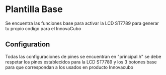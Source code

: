 # Plantilla Base
Se encuentra las funciones base para activar la LCD ST7789 para generar tu propio codigo para el InnovaCubo
## Configuration
Todas las configuraciones de pines se encuentran en "principal.h" se debe respetar los pines establecidos para la LCD ST7789 y los 
3 botones base para que correspondan a los usados en producto Innovacubo


